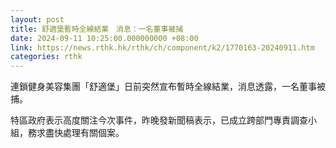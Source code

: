 ```yaml
---
layout: post
title: 舒適堡暫時全線結業　消息：一名董事被捕
date: 2024-09-11 10:25:00.000000000 +08:00
link: https://news.rthk.hk/rthk/ch/component/k2/1770163-20240911.htm
categories: rthk
---
```


連鎖健身美容集團「舒適堡」日前突然宣布暫時全線結業，消息透露，一名董事被捕。

特區政府表示高度關注今次事件，昨晚發新聞稿表示，已成立跨部門專責調查小組，務求盡快處理有關個案。
